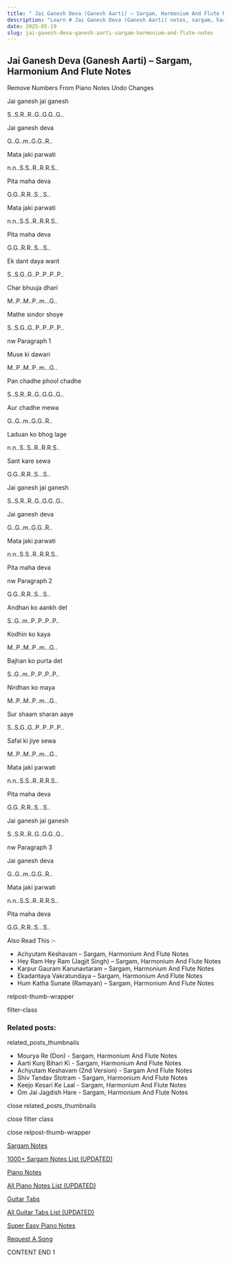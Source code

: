 ```yaml
---
title: " Jai Ganesh Deva (Ganesh Aarti) – Sargam, Harmonium And Flute Notes"
description: "Learn # Jai Ganesh Deva (Ganesh Aarti) notes, sargam, harmonium notations and flute notes. Easy step-by-step tutorial for beginners."
date: 2025-05-19
slug: jai-ganesh-deva-ganesh-aarti-sargam-harmonium-and-flute-notes
---
```


## Jai Ganesh Deva (Ganesh Aarti) – Sargam, Harmonium And Flute Notes

Remove Numbers From Piano Notes
Undo Changes

Jai ganesh jai ganesh

S..S.R..R..G..G.G..G..

Jai ganesh deva

G..G..m..G.G..R..

Mata jaki parwati

n.n..S.S..R..R.R.S..

Pita maha deva

G.G..R.R..S…S..

Mata jaki parwati

n.n..S.S..R..R.R.S..

Pita maha deva

G.G..R.R..S…S..

Ek dant daya want

S..S.G..G..P..P..P..P..

Char bhuuja dhari

M..P..M..P..m…G..

Mathe sindor shoye

S..S.G..G..P..P..P..P..

nw Paragraph 1

Muse ki dawari

M..P..M..P..m…G..

Pan chadhe phool chadhe

S..S.R..R..G..G.G..G..

Aur chadhe mewa

G..G..m..G.G..R..

Laduan ko bhog lage

n.n..S..S..R..R.R.S..

Sant kare sewa

G.G..R.R..S…S..

Jai ganesh jai ganesh

S..S.R..R..G..G.G..G..

Jai ganesh deva

G..G..m..G.G..R..

Mata jaki parwati

n.n..S.S..R..R.R.S..

Pita maha deva

nw Paragraph 2

G.G..R.R..S…S..

Andhan ko aankh det

S..G..m..P..P..P..P..

Kodhin ko kaya

M..P..M..P..m…G..

Bajhan ko purta det

S..G..m..P..P..P..P..

Nirdhan ko maya

M..P..M..P..m…G..

Sur shaam sharan aaye

S..S.G..G..P..P..P..P..

Safal ki jiye sewa

M..P..M..P..m…G..

Mata jaki parwati

n.n..S.S..R..R.R.S..

Pita maha deva

G.G..R.R..S…S..

Jai ganesh jai ganesh

S..S.R..R..G..G.G..G..

nw Paragraph 3

Jai ganesh deva

G..G..m..G.G..R..

Mata jaki parwati

n.n..S.S..R..R.R.S..

Pita maha deva

G.G..R.R..S…S..

Also Read This :-

- Achyutam Keshavam – Sargam, Harmonium And Flute Notes
- Hey Ram Hey Ram (Jagjit Singh) – Sargam, Harmonium And Flute Notes
- Karpur Gauram Karunavtaram – Sargam, Harmonium And Flute Notes
- Ekadantaya Vakratundaya – Sargam, Harmonium And Flute Notes
- Hum Katha Sunate (Ramayan) – Sargam, Harmonium And Flute Notes

relpost-thumb-wrapper

filter-class

### Related posts:

related_posts_thumbnails

- Mourya Re (Don) - Sargam, Harmonium And Flute Notes
- Aarti Kunj Bihari Ki - Sargam, Harmonium And Flute Notes
- Achyutam Keshavam (2nd Version) - Sargam And Flute Notes
- Shiv Tandav Stotram - Sargam, Harmonium And Flute Notes
- Keejo Kesari Ke Laal - Sargam, Harmonium And Flute Notes
- Om Jai Jagdish Hare - Sargam, Harmonium And Flute Notes

close related_posts_thumbnails

close filter class

close relpost-thumb-wrapper

[Sargam Notes](/sargam-notes.html)

[1000+ Sargam Notes List (UPDATED)](/all-songs-list-sargam-notes.html)

[Piano Notes](/piano-notes.html)

[All Piano Notes List (UPDATED)](/all-songs-list-piano-notes.html)

[Guitar Tabs](/guitar-tabs.html)

[All Guitar Tabs List (UPDATED)](/all-songs-list-guitar-tabs.html)

[Super Easy Piano Notes](https://studywall.in/)

[Request A Song](/request-a-song.html)

CONTENT END 1
